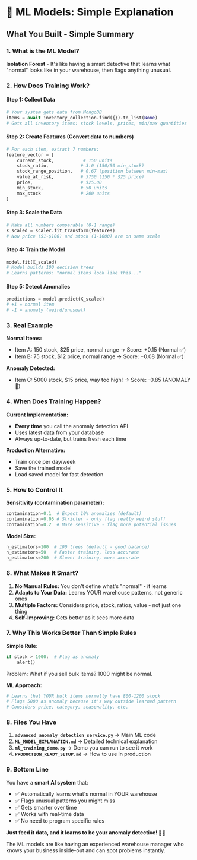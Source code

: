 # 🤖 ML Models: Simple Explanation

## What You Built - Simple Summary

### 1. What is the ML Model?
**Isolation Forest** - It's like having a smart detective that learns what "normal" looks like in your warehouse, then flags anything unusual.

### 2. How Does Training Work?

#### Step 1: Collect Data
```python
# Your system gets data from MongoDB
items = await inventory_collection.find({}).to_list(None)
# Gets all inventory items: stock levels, prices, min/max quantities
```

#### Step 2: Create Features (Convert data to numbers)
```python
# For each item, extract 7 numbers:
feature_vector = [
    current_stock,           # 150 units
    stock_ratio,            # 3.0 (150/50 min_stock)
    stock_range_position,   # 0.67 (position between min-max)
    value_at_risk,          # 3750 (150 * $25 price)
    price,                  # $25.00
    min_stock,              # 50 units
    max_stock               # 200 units
]
```

#### Step 3: Scale the Data
```python
# Make all numbers comparable (0-1 range)
X_scaled = scaler.fit_transform(features)
# Now price ($1-$100) and stock (1-1000) are on same scale
```

#### Step 4: Train the Model
```python
model.fit(X_scaled)
# Model builds 100 decision trees
# Learns patterns: "normal items look like this..."
```

#### Step 5: Detect Anomalies
```python
predictions = model.predict(X_scaled)
# +1 = normal item
# -1 = anomaly (weird/unusual)
```

### 3. Real Example

**Normal Items:**
- Item A: 150 stock, $25 price, normal range → Score: +0.15 (Normal ✅)
- Item B: 75 stock, $12 price, normal range → Score: +0.08 (Normal ✅)

**Anomaly Detected:**
- Item C: 5000 stock, $15 price, way too high! → Score: -0.85 (ANOMALY 🚨)

### 4. When Does Training Happen?

**Current Implementation:**
- **Every time** you call the anomaly detection API
- Uses latest data from your database
- Always up-to-date, but trains fresh each time

**Production Alternative:**
- Train once per day/week
- Save the trained model
- Load saved model for fast detection

### 5. How to Control It

**Sensitivity (contamination parameter):**
```python
contamination=0.1  # Expect 10% anomalies (default)
contamination=0.05 # Stricter - only flag really weird stuff
contamination=0.2  # More sensitive - flag more potential issues
```

**Model Size:**
```python
n_estimators=100  # 100 trees (default - good balance)
n_estimators=50   # Faster training, less accurate
n_estimators=200  # Slower training, more accurate
```

### 6. What Makes It Smart?

1. **No Manual Rules:** You don't define what's "normal" - it learns
2. **Adapts to Your Data:** Learns YOUR warehouse patterns, not generic ones
3. **Multiple Factors:** Considers price, stock, ratios, value - not just one thing
4. **Self-Improving:** Gets better as it sees more data

### 7. Why This Works Better Than Simple Rules

**Simple Rule:**
```python
if stock > 1000:  # Flag as anomaly
    alert()
```
Problem: What if you sell bulk items? 1000 might be normal.

**ML Approach:**
```python
# Learns that YOUR bulk items normally have 800-1200 stock
# Flags 5000 as anomaly because it's way outside learned pattern
# Considers price, category, seasonality, etc.
```

### 8. Files You Have

1. **`advanced_anomaly_detection_service.py`** → Main ML code
2. **`ML_MODEL_EXPLANATION.md`** → Detailed technical explanation  
3. **`ml_training_demo.py`** → Demo you can run to see it work
4. **`PRODUCTION_READY_SETUP.md`** → How to use in production

### 9. Bottom Line

You have a **smart AI system** that:
- ✅ Automatically learns what's normal in YOUR warehouse
- ✅ Flags unusual patterns you might miss
- ✅ Gets smarter over time
- ✅ Works with real-time data
- ✅ No need to program specific rules

**Just feed it data, and it learns to be your anomaly detective! 🕵️‍♂️**

The ML models are like having an experienced warehouse manager who knows your business inside-out and can spot problems instantly.
